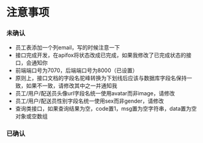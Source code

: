 # 注意事项
### 未确认
- 员工表添加一个列email，写的时候注意一下
- 接口完成开发，在apifox将状态改成已完成，如果我修改了已完成状态的接口，会通知你
- 前端端口号为7070，后端端口号为8000（已设置）
- 原则上，接口文档的字段名驼峰转换为下划线后应该与数据库字段名保持一致，如果不一致，请修改其中之一并通知我
- 员工/用户/配送员头像url字段名统一使用avatar而非image，请修改
- 员工/用户/配送员性别字段名统一使用sex而非gender，请修改
- 查询类接口，如果查询结果为空，code置1，msg置为空字符串，data置为空对象或空数组


### 已确认